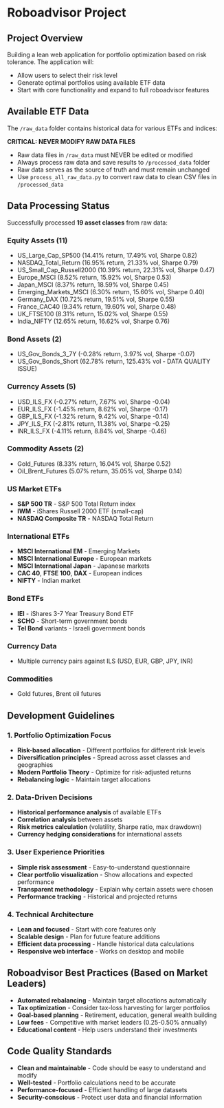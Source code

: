 # Roboadvisor Project

## Project Overview
Building a lean web application for portfolio optimization based on risk tolerance. The application will:
- Allow users to select their risk level
- Generate optimal portfolios using available ETF data
- Start with core functionality and expand to full roboadvisor features

## Available ETF Data
The `/raw_data` folder contains historical data for various ETFs and indices:

**CRITICAL: NEVER MODIFY RAW DATA FILES**
- Raw data files in `/raw_data` must NEVER be edited or modified
- Always process raw data and save results to `/processed_data` folder
- Raw data serves as the source of truth and must remain unchanged
- Use `process_all_raw_data.py` to convert raw data to clean CSV files in `/processed_data`

## Data Processing Status
Successfully processed **19 asset classes** from raw data:

### Equity Assets (11)
- US_Large_Cap_SP500 (14.41% return, 17.49% vol, Sharpe 0.82)
- NASDAQ_Total_Return (16.95% return, 21.33% vol, Sharpe 0.79) 
- US_Small_Cap_Russell2000 (10.39% return, 22.31% vol, Sharpe 0.47)
- Europe_MSCI (8.52% return, 15.92% vol, Sharpe 0.53)
- Japan_MSCI (8.37% return, 18.59% vol, Sharpe 0.45)
- Emerging_Markets_MSCI (6.30% return, 15.60% vol, Sharpe 0.40)
- Germany_DAX (10.72% return, 19.51% vol, Sharpe 0.55)
- France_CAC40 (9.34% return, 19.60% vol, Sharpe 0.48)
- UK_FTSE100 (8.31% return, 15.02% vol, Sharpe 0.55)
- India_NIFTY (12.65% return, 16.62% vol, Sharpe 0.76)

### Bond Assets (2)
- US_Gov_Bonds_3_7Y (-0.28% return, 3.97% vol, Sharpe -0.07)
- US_Gov_Bonds_Short (62.78% return, 125.43% vol - DATA QUALITY ISSUE)

### Currency Assets (5)  
- USD_ILS_FX (-0.27% return, 7.67% vol, Sharpe -0.04)
- EUR_ILS_FX (-1.45% return, 8.62% vol, Sharpe -0.17)
- GBP_ILS_FX (-1.32% return, 9.42% vol, Sharpe -0.14)
- JPY_ILS_FX (-2.81% return, 11.38% vol, Sharpe -0.25)
- INR_ILS_FX (-4.11% return, 8.84% vol, Sharpe -0.46)

### Commodity Assets (2)
- Gold_Futures (8.33% return, 16.04% vol, Sharpe 0.52)
- Oil_Brent_Futures (5.07% return, 35.05% vol, Sharpe 0.14)

### US Market ETFs
- **S&P 500 TR** - S&P 500 Total Return index
- **IWM** - iShares Russell 2000 ETF (small-cap)
- **NASDAQ Composite TR** - NASDAQ Total Return

### International ETFs
- **MSCI International EM** - Emerging Markets
- **MSCI International Europe** - European markets
- **MSCI International Japan** - Japanese markets
- **CAC 40**, **FTSE 100**, **DAX** - European indices
- **NIFTY** - Indian market

### Bond ETFs
- **IEI** - iShares 3-7 Year Treasury Bond ETF
- **SCHO** - Short-term government bonds
- **Tel Bond** variants - Israeli government bonds

### Currency Data
- Multiple currency pairs against ILS (USD, EUR, GBP, JPY, INR)

### Commodities
- Gold futures, Brent oil futures

## Development Guidelines

### 1. Portfolio Optimization Focus
- **Risk-based allocation** - Different portfolios for different risk levels
- **Diversification principles** - Spread across asset classes and geographies
- **Modern Portfolio Theory** - Optimize for risk-adjusted returns
- **Rebalancing logic** - Maintain target allocations

### 2. Data-Driven Decisions
- **Historical performance analysis** of available ETFs
- **Correlation analysis** between assets
- **Risk metrics calculation** (volatility, Sharpe ratio, max drawdown)
- **Currency hedging considerations** for international assets

### 3. User Experience Priorities
- **Simple risk assessment** - Easy-to-understand questionnaire
- **Clear portfolio visualization** - Show allocations and expected performance
- **Transparent methodology** - Explain why certain assets were chosen
- **Performance tracking** - Historical and projected returns

### 4. Technical Architecture
- **Lean and focused** - Start with core features only
- **Scalable design** - Plan for future feature additions
- **Efficient data processing** - Handle historical data calculations
- **Responsive web interface** - Works on desktop and mobile

## Roboadvisor Best Practices (Based on Market Leaders)
- **Automated rebalancing** - Maintain target allocations automatically
- **Tax optimization** - Consider tax-loss harvesting for larger portfolios
- **Goal-based planning** - Retirement, education, general wealth building
- **Low fees** - Competitive with market leaders (0.25-0.50% annually)
- **Educational content** - Help users understand their investments

## Code Quality Standards
- **Clean and maintainable** - Code should be easy to understand and modify
- **Well-tested** - Portfolio calculations need to be accurate
- **Performance-focused** - Efficient handling of large datasets
- **Security-conscious** - Protect user data and financial information